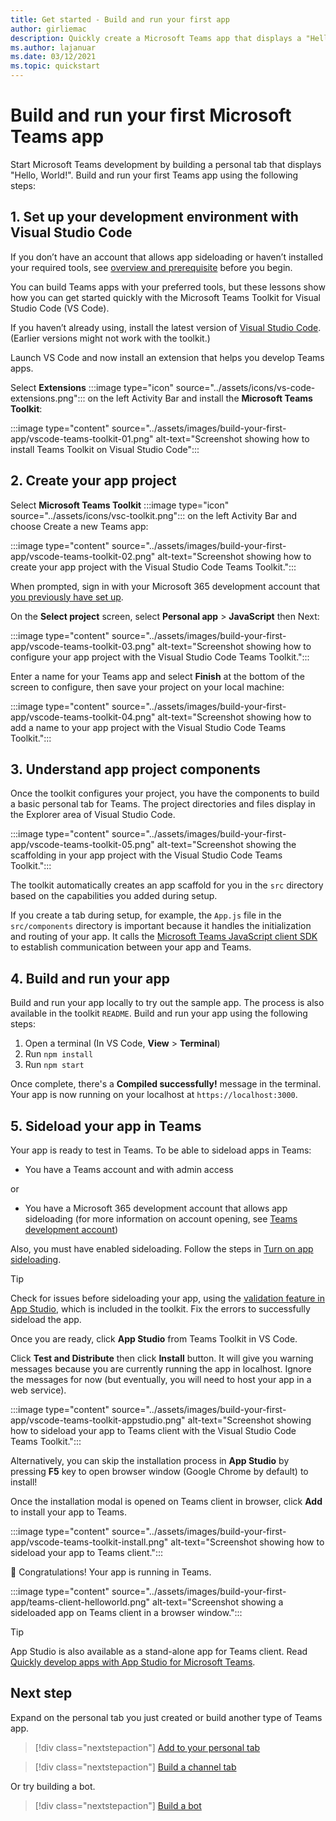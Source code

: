```yaml
---
title: Get started - Build and run your first app
author: girliemac
description: Quickly create a Microsoft Teams app that displays a "Hello, World!" message using the Microsoft Teams Toolkit.
ms.author: lajanuar
ms.date: 03/12/2021
ms.topic: quickstart
---
```

# Build and run your first Microsoft Teams app

Start Microsoft Teams development by building a personal tab that displays "Hello, World!".
Build and run your first Teams app using the following steps:

## 1. Set up your development environment with Visual Studio Code

If you don’t have an account that allows app sideloading or haven’t installed your required tools, see [overview and prerequisite](../build-your-first-app/build-first-app-overview.md) before you begin.  

You can build Teams apps with your preferred tools, but these lessons show how you can get started quickly with the Microsoft Teams Toolkit for Visual Studio Code (VS Code).  

If you haven’t already using, install the latest version of [Visual Studio Code](https://code.visualstudio.com/download). (Earlier versions might not work with the toolkit.) 

Launch VS Code and now install an extension that helps you develop Teams apps.  

Select **Extensions** :::image type="icon" source="../assets/icons/vs-code-extensions.png"::: on the left Activity Bar and install the **Microsoft Teams Toolkit**: 

:::image type="content" source="../assets/images/build-your-first-app/vscode-teams-toolkit-01.png" alt-text="Screenshot showing how to install Teams Toolkit on Visual Studio Code":::


## 2. Create your app project

Select **Microsoft Teams Toolkit** :::image type="icon" source="../assets/icons/vsc-toolkit.png"::: on the left Activity Bar and choose Create a new Teams app: 

:::image type="content" source="../assets/images/build-your-first-app/vscode-teams-toolkit-02.png" alt-text="Screenshot showing how to create your app project with the Visual Studio Code Teams Toolkit.":::

When prompted, sign in with your Microsoft 365 development account that [you previously have set up](../build-your-first-app/build-first-app-overview.md#set-up-your-development-account). 

On the **Select project** screen, select **Personal app** > **JavaScript** then Next: 

:::image type="content" source="../assets/images/build-your-first-app/vscode-teams-toolkit-03.png" alt-text="Screenshot showing how to configure your app project with the Visual Studio Code Teams Toolkit.":::

Enter a name for your Teams app and select **Finish** at the bottom of the screen to configure, then save your project on your local machine: 

:::image type="content" source="../assets/images/build-your-first-app/vscode-teams-toolkit-04.png" alt-text="Screenshot showing how to add a name to your app project with the Visual Studio Code Teams Toolkit.":::

## 3. Understand app project components

Once the toolkit configures your project, you have the components to build a basic personal tab for Teams. The project directories and files display in the Explorer area of Visual Studio Code. 

:::image type="content" source="../assets/images/build-your-first-app/vscode-teams-toolkit-05.png" alt-text="Screenshot showing the scaffolding in your app project with the Visual Studio Code Teams Toolkit.":::

The toolkit automatically creates an app scaffold for you in the `src` directory based on the capabilities you added during setup. 

If you create a tab during setup, for example, the `App.js` file in the `src/components` directory is important because it handles the initialization and routing of your app. It calls the [Microsoft Teams JavaScript client SDK](../tabs/how-to/using-teams-client-sdk.md) to establish communication between your app and Teams. 

## 4. Build and run your app

Build and run your app locally to try out the sample app. The process is also available in the toolkit `README`. Build and run your app using the following steps: 

1. Open a terminal (In VS Code, **View** > **Terminal**)  
1. Run `npm install`
1. Run `npm start`

Once complete, there's a **Compiled successfully!** message in the terminal. Your app is now running on your localhost at `https://localhost:3000`. 


## 5. Sideload your app in Teams

Your app is ready to test in Teams. To be able to sideload apps in Teams: 

* You have a Teams account and with admin access 

or

* You have a Microsoft 365 development account that allows app sideloading (for more information on account opening, see [Teams development account](../build-your-first-app/build-first-app-overview.md#set-up-your-development-account)) 

Also, you must have enabled sideloading. Follow the steps in [Turn on app sideloading](../concepts/build-and-test/prepare-your-o365-tenant.md#enable-custom-teams-apps-and-turn-on-custom-app-uploading). 

> [!TIP]
> Check for issues before sideloading your app, using the [validation feature in App Studio](../concepts/deploy-and-publish/appsource/prepare/submission-checklist.md#teams-app-validation-tool), which is included in the toolkit. Fix the errors to successfully sideload the app.

Once you are ready, click **App Studio** from Teams Toolkit in VS Code.  

Click **Test and Distribute** then click **Install** button. It will give you warning messages because you are currently running the app in localhost. Ignore the messages for now (but eventually, you will need to host your app in a web service).  

:::image type="content" source="../assets/images/build-your-first-app/vscode-teams-toolkit-appstudio.png" alt-text="Screenshot showing how to sideload your app to Teams client with the Visual Studio Code Teams Toolkit.":::

Alternatively, you can skip the installation process in **App Studio** by pressing **F5** key to open browser window (Google Chrome by default) to install! 

Once the installation modal is opened on Teams client in browser, click **Add** to install your app to Teams. 

:::image type="content" source="../assets/images/build-your-first-app/vscode-teams-toolkit-install.png" alt-text="Screenshot showing how to sideload your app to Teams client.":::

🎉 Congratulations! Your app is running in Teams.

:::image type="content" source="../assets/images/build-your-first-app/teams-client-helloworld.png" alt-text="Screenshot showing a sideloaded app on Teams client in a browser window.":::

> [!TIP]
> App Studio is also available as a stand-alone app for Teams client. Read [Quickly develop apps with App Studio for Microsoft Teams](../concepts/build-and-test/app-studio-overview.md). 

## Next step

Expand on the personal tab you just created or build another type of Teams app.

> [!div class="nextstepaction"]
> [Add to your personal tab](../build-your-first-app/build-personal-tab.md)

> [!div class="nextstepaction"]
> [Build a channel tab](../build-your-first-app/build-channel-tab.md)

Or try building a bot. 

> [!div class="nextstepaction"]
> [Build a bot](../build-your-first-app/build-bot.md)
